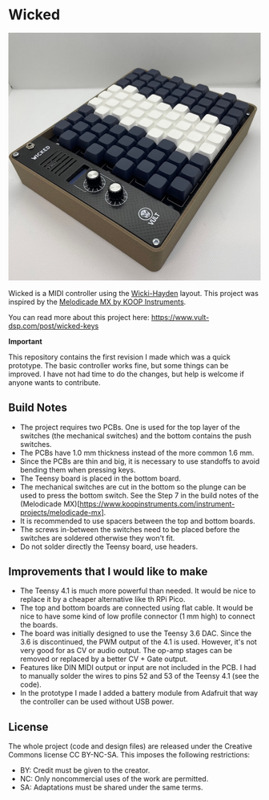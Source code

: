 # Wicked

![Vult Wicked](images/wicked.jpg "Vult Wicked")

Wicked is a MIDI controller using the [Wicki-Hayden](https://en.wikipedia.org/wiki/Wicki%E2%80%93Hayden_note_layout) layout. This project was inspired by the [Melodicade MX by KOOP Instruments](https://www.koopinstruments.com/instrument-projects/melodicade-mx).

You can read more about this project here: https://www.vult-dsp.com/post/wicked-keys

**Important**

This repository contains the first revision I made which was a quick prototype. The basic controller works fine, but some things can be improved. I have not had time to do the changes, but help is welcome if anyone wants to contribute.

## Build Notes

- The project requires two PCBs. One is used for the top layer of the switches (the mechanical switches) and the bottom contains the push switches.
- The PCBs have 1.0 mm thickness instead of the more common 1.6 mm.
- Since the PCBs are thin and big, it is necessary to use standoffs to avoid bending them when pressing keys.
- The Teensy board is placed in the bottom board.
- The mechanical switches are cut in the bottom so the plunge can be used to press the bottom switch. See the Step 7 in the build notes of the (Melodicade MX)[https://www.koopinstruments.com/instrument-projects/melodicade-mx].
- It is recommended to use spacers between the top and bottom boards.
- The screws in-between the switches need to be placed before the switches are soldered otherwise they won't fit.
- Do not solder directly the Teensy board, use headers.

## Improvements that I would like to make

- The Teensy 4.1 is much more powerful than needed. It would be nice to replace it by a cheaper alternative like th RPi Pico.
- The top and bottom boards are connected using flat cable. It would be nice to have some kind of low profile connector (1 mm high) to connect the boards.
- The board was initially designed to use the Teensy 3.6 DAC. Since the 3.6 is discontinued, the PWM output of the 4.1 is used. However, it's not very good for as CV or audio output. The op-amp stages can be removed or replaced by a better CV + Gate output.
- Features like DIN MIDI output or input are not included in the PCB. I had to manually solder the wires to pins 52 and 53 of the Teensy 4.1 (see the code).
- In the prototype I made I added a battery module from Adafruit that way the controller can be used without USB power.


## License

The whole project (code and design files) are released under the Creative Commons license CC BY-NC-SA. This imposes the following restrictions:

- BY: Credit must be given to the creator.
- NC: Only noncommercial uses of the work are permitted.
- SA: Adaptations must be shared under the same terms.
